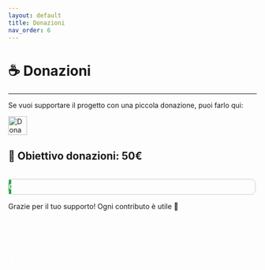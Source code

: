 ```yaml
---
layout: default
title: Donazioni
nav_order: 6
---
```


# ☕ Donazioni
---
Se vuoi supportare il progetto con una piccola donazione, puoi farlo qui:

<a href="https://paypal.me/MarcoMarino747" target="_blank">
  <img src="https://www.paypalobjects.com/webstatic/en_US/i/buttons/PP_logo_h_150x38.png" alt="Dona con PayPal" style="height: 38px;">
</a>

<h2>🎯 Obiettivo donazioni: 50€</h2> <br>

<div style="border: 1px solid #ccc; border-radius: 10px; width: 100%; max-width: 500px; height: 30px; margin-bottom: 10px;">
  <div style="width: 1%; height: 100%; background-color: #28a745; border-radius: 10px; text-align: center; color: white; font-weight: bold; line-height: 30px;">
    0€ / 50€
  </div>
</div>

<p style="font-size: 0.9rem;">Grazie per il tuo supporto! Ogni contributo è utile 💚</p>
